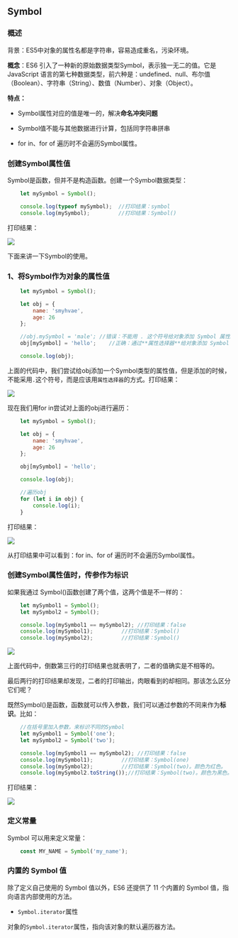 
## Symbol

### 概述

背景：ES5中对象的属性名都是字符串，容易造成重名，污染环境。

**概念**：ES6 引入了一种新的原始数据类型Symbol，表示独一无二的值。它是 JavaScript 语言的第七种数据类型，前六种是：undefined、null、布尔值（Boolean）、字符串（String）、数值（Number）、对象（Object）。


**特点：**

- Symbol属性对应的值是唯一的，解决**命名冲突问题**

- Symbol值不能与其他数据进行计算，包括同字符串拼串

- for in、for of 遍历时不会遍历Symbol属性。


### 创建Symbol属性值

Symbol是函数，但并不是构造函数。创建一个Symbol数据类型：

```javascript
    let mySymbol = Symbol();

    console.log(typeof mySymbol);  //打印结果：symbol
    console.log(mySymbol);         //打印结果：Symbol()
```

打印结果：

![](http://img.smyhvae.com/20180317_1134.png)

下面来讲一下Symbol的使用。

### 1、将Symbol作为对象的属性值

```javascript
    let mySymbol = Symbol();

    let obj = {
        name: 'smyhvae',
        age: 26
    };

    //obj.mySymbol = 'male'; //错误：不能用 . 这个符号给对象添加 Symbol 属性。
    obj[mySymbol] = 'hello';    //正确：通过**属性选择器**给对象添加 Symbol 属性。后面的属性值随便写。

    console.log(obj);
```

上面的代码中，我们尝试给obj添加一个Symbol类型的属性值，但是添加的时候，不能采用`.`这个符号，而是应该用`属性选择器`的方式。打印结果：

![](http://img.smyhvae.com/20180317_1134.png)

现在我们用for in尝试对上面的obj进行遍历：

```javascript
    let mySymbol = Symbol();

    let obj = {
        name: 'smyhvae',
        age: 26
    };

    obj[mySymbol] = 'hello';

    console.log(obj);

    //遍历obj
    for (let i in obj) {
        console.log(i);
    }
```

打印结果：

![](http://img.smyhvae.com/20180317_1134.png)

从打印结果中可以看到：for in、for of 遍历时不会遍历Symbol属性。

### 创建Symbol属性值时，传参作为标识

如果我通过 Symbol()函数创建了两个值，这两个值是不一样的：

```javascript
    let mySymbol1 = Symbol();
    let mySymbol2 = Symbol();

    console.log(mySymbol1 == mySymbol2); //打印结果：false
    console.log(mySymbol1);         //打印结果：Symbol()
    console.log(mySymbol2);         //打印结果：Symbol()
```

![](http://img.smyhvae.com/20180317_1134.png)

上面代码中，倒数第三行的打印结果也就表明了，二者的值确实是不相等的。

最后两行的打印结果却发现，二者的打印输出，肉眼看到的却相同。那该怎么区分它们呢？

既然Symbol()是函数，函数就可以传入参数，我们可以通过参数的不同来作为**标识**。比如：


```javascript
    //在括号里加入参数，来标识不同的Symbol
    let mySymbol1 = Symbol('one');
    let mySymbol2 = Symbol('two');

    console.log(mySymbol1 == mySymbol2); //打印结果：false
    console.log(mySymbol1);         //打印结果：Symbol(one)
    console.log(mySymbol2);         //打印结果：Symbol(two)。颜色为红色。
    console.log(mySymbol2.toString());//打印结果：Symbol(two)。颜色为黑色。
```

打印结果：

![](http://img.smyhvae.com/20180317_1134.png)

### 定义常量

Symbol 可以用来定义常量：


```javascript
    const MY_NAME = Symbol('my_name');
```


### 内置的 Symbol 值

除了定义自己使用的 Symbol 值以外，ES6 还提供了 11 个内置的 Symbol 值，指向语言内部使用的方法。

- `Symbol.iterator`属性

对象的`Symbol.iterator`属性，指向该对象的默认遍历器方法。
